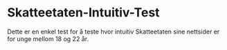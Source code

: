 # Skatteetaten-Intuitiv-Test
Dette er en enkel test for å teste hvor intuitiv Skatteetaten sine nettsider er for unge mellom 18 og 22 år. 
